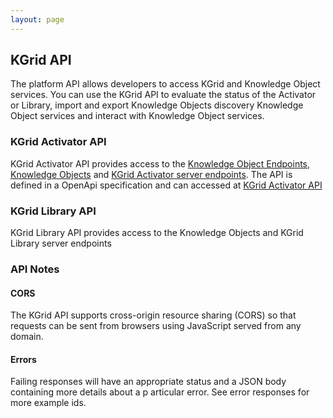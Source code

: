 ```yaml
---
layout: page
---
```

## KGrid API

The platform API allows developers to access KGrid and Knowledge Object services.
You can use the KGrid API to evaluate the status of the Activator or Library, import and export Knowledge Objects
discovery Knowledge Object services and interact with Knowledge Object services.

### KGrid Activator API
KGrid Activator API provides access to the [Knowledge Object Endpoints](https://kgrid.org/api/swagger/#/Knowledge%20Object%20Endpoint),
[Knowledge Objects](https://kgrid.org/api/swagger/#/Knowledge%20Object%20Read/Update/Delete) and
[KGrid Activator server endpoints](https://kgrid.org/api/swagger/#/KGrid%20Activator%20Server). The API is defined in a OpenApi specification and can accessed at
[KGrid Activator API](./swagger)

### KGrid Library API
KGrid Library API provides access to the Knowledge Objects and KGrid Library server endpoints

### API Notes

#### CORS
The KGrid API supports cross-origin resource sharing (CORS) so that requests can be sent from browsers
using JavaScript served from any domain.

#### Errors
Failing responses will have an appropriate status and a JSON body containing more details about a p
articular error. See error responses for more example ids.






